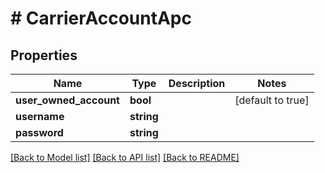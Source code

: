 # # CarrierAccountApc

## Properties

Name | Type | Description | Notes
------------ | ------------- | ------------- | -------------
**user_owned_account** | **bool** |  | [default to true]
**username** | **string** |  |
**password** | **string** |  |

[[Back to Model list]](../../README.md#models) [[Back to API list]](../../README.md#endpoints) [[Back to README]](../../README.md)
